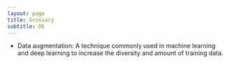 ```yaml
---
layout: page
title: Grossary 
subtitle: DE
---
```


* Data augmentation: A technique commonly used in machine learning and deep learning to increase the diversity and amount of training data.
